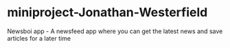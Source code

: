 # miniproject-Jonathan-Westerfield
Newsboi app - A newsfeed app where you can get the latest news and save articles for a later time
